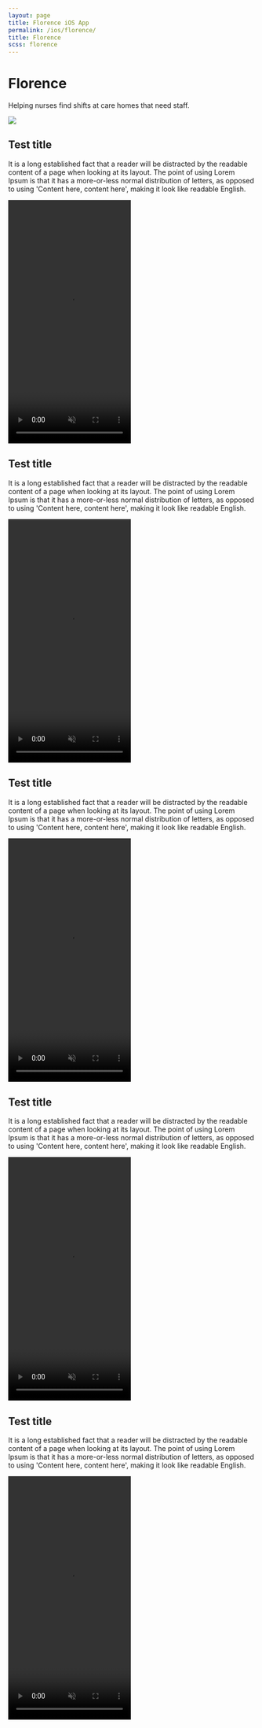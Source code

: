 ```yaml
---
layout: page
title: Florence iOS App
permalink: /ios/florence/
title: Florence
scss: florence
---
```


<div class="florence-header-background">
</div>

<div class="florence-header">
    <div class="florence-title">
        <h1>Florence</h1>
        <p>Helping nurses find shifts at care homes that need staff.</p>
    </div>
    <div class="phone">
        <img src="/images/florence-app.png" class="head-img" />
    </div>
</div>

<div class="video-container">
    <div class="video-copy">
        <h2>Test title</h2>
        <p>It is a long established fact that a reader will be distracted by the readable content of a page when looking at its layout. The point of using Lorem Ipsum is that it has a more-or-less normal distribution of letters, as opposed to using 'Content here, content here', making it look like readable English.</p>
    </div>
    <div class="florence-video">
        <video width="250" height="495" controls muted autoplay playsinline loop>
            <source src="/assets/florence-filter-and-apply.mp4" type="video/mp4" />
        </video>
    </div>
</div>

<div class="video-container video-left">
    <div class="video-copy">
        <h2>Test title</h2>
        <p>It is a long established fact that a reader will be distracted by the readable content of a page when looking at its layout. The point of using Lorem Ipsum is that it has a more-or-less normal distribution of letters, as opposed to using 'Content here, content here', making it look like readable English.</p>
    </div>
    <div class="florence-video">
        <video width="250" height="495" controls muted autoplay playsinline loop>
            <source src="/assets/florence-manage-shifts.mp4" type="video/mp4" />
        </video>
    </div>
</div>

<div class="video-container">
    <div class="video-copy">
        <h2>Test title</h2>
        <p>It is a long established fact that a reader will be distracted by the readable content of a page when looking at its layout. The point of using Lorem Ipsum is that it has a more-or-less normal distribution of letters, as opposed to using 'Content here, content here', making it look like readable English.</p>
    </div>
    <div class="florence-video">
        <video width="250" height="495" controls muted autoplay playsinline loop>
            <source src="/assets/florence-timesheets.mp4" type="video/mp4" />
        </video>
    </div>
</div>

<div class="video-container video-left">
    <div class="video-copy">
        <h2>Test title</h2>
        <p>It is a long established fact that a reader will be distracted by the readable content of a page when looking at its layout. The point of using Lorem Ipsum is that it has a more-or-less normal distribution of letters, as opposed to using 'Content here, content here', making it look like readable English.</p>
    </div>
    <div class="florence-video">
        <video width="250" height="495" controls muted autoplay playsinline loop>
            <source src="/assets/florence-support.mp4" type="video/mp4" />
        </video>
    </div>
</div>

<div class="video-container">
    <div class="video-copy">
        <h2>Test title</h2>
        <p>It is a long established fact that a reader will be distracted by the readable content of a page when looking at its layout. The point of using Lorem Ipsum is that it has a more-or-less normal distribution of letters, as opposed to using 'Content here, content here', making it look like readable English.</p>
    </div>
    <div class="florence-video">
        <video width="250" height="495" controls muted autoplay playsinline loop>
            <source src="/assets/florence-animations.mp4" type="video/mp4" />
        </video>
    </div>
</div>